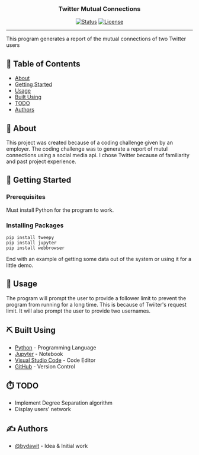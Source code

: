 

<h3 align="center">Twitter Mutual Connections</h3>

<div align="center">

[![Status](https://img.shields.io/badge/status-active-success.svg)]()
[![License](https://img.shields.io/badge/license-MIT-blue.svg)](/LICENSE)

</div>

---

<p align="left"> This program generates a report of the mutual connections of two Twitter users
    <br> 
</p>

## 📝 Table of Contents

- [About](#about)
- [Getting Started](#getting_started)
- [Usage](#usage)
- [Built Using](#built_using)
- [TODO](../TODO.md)
- [Authors](#authors)

## 🧐 About <a name = "about"></a>

This project was created because of a coding challenge given by an employer. The coding challenge was to generate a report of mutul connections using a social media api. I chose Twitter because of familiarity and past project experience.

## 🏁 Getting Started <a name = "getting_started"></a>


### Prerequisites

Must install Python for the program to work.



### Installing Packages


```
pip install tweepy
pip install jupyter
pip install webbrowser
```


End with an example of getting some data out of the system or using it for a little demo.



## 🎈 Usage <a name="usage"></a>

The program will prompt the user to provide a follower limit to prevent the program from running for a long time. This is because of Twiiter's request limit. It will also prompt the user to provide two usernames.

## ⛏️ Built Using <a name = "built_using"></a>

- [Python](https://www.python.org/) - Programming Language
- [Jupyter](https://jupyter.org/) - Notebook
- [Visual Studio Code](https://code.visualstudio.com/) - Code Editor
- [GitHub](https://github.com/) - Version Control
  
## ⏱️ TODO <a name = "TODO"></a>

- Implement Degree Separation algorithm
- Display users'  network


## ✍️ Authors <a name = "authors"></a>

- [@bydawit](https://github.com/bydawit) - Idea & Initial work

